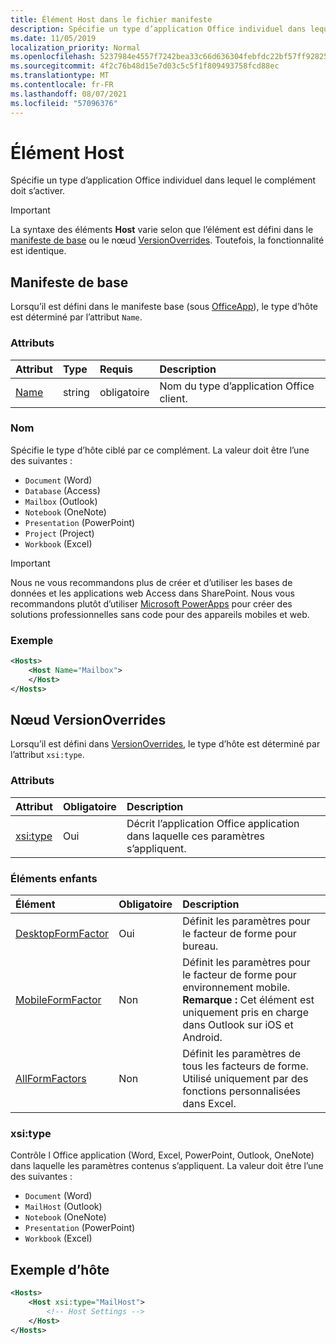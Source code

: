 ```yaml
---
title: Élément Host dans le fichier manifeste
description: Spécifie un type d’application Office individuel dans lequel le complément doit s’activer.
ms.date: 11/05/2019
localization_priority: Normal
ms.openlocfilehash: 5237984e4557f7242bea33c66d636304febfdc22bf57ff928256dc125752eeec
ms.sourcegitcommit: 4f2c76b48d15e7d03c5c5f1f809493758fcd88ec
ms.translationtype: MT
ms.contentlocale: fr-FR
ms.lasthandoff: 08/07/2021
ms.locfileid: "57096376"
---
```

# <a name="host-element"></a>Élément Host

Spécifie un type d’application Office individuel dans lequel le complément doit s’activer.

> [!IMPORTANT]
> La syntaxe des éléments **Host** varie selon que l’élément est défini dans le [manifeste de base](#basic-manifest) ou le nœud [VersionOverrides](#versionoverrides-node). Toutefois, la fonctionnalité est identique.  

## <a name="basic-manifest"></a>Manifeste de base

Lorsqu’il est défini dans le manifeste base (sous [OfficeApp](officeapp.md)), le type d’hôte est déterminé par l’attribut `Name`.

### <a name="attributes"></a>Attributs

| Attribut     | Type   | Requis | Description                                      |
|:--------------|:-------|:---------|:-------------------------------------------------|
| [Name](#name) | string | obligatoire | Nom du type d’application Office client. |

### <a name="name"></a>Nom

Spécifie le type d’hôte ciblé par ce complément. La valeur doit être l’une des suivantes :

- `Document` (Word)
- `Database` (Access)
- `Mailbox` (Outlook)
- `Notebook` (OneNote)
- `Presentation` (PowerPoint)
- `Project` (Project)
- `Workbook` (Excel)

> [!IMPORTANT]
> Nous ne vous recommandons plus de créer et d’utiliser les bases de données et les applications web Access dans SharePoint. Nous vous recommandons plutôt d’utiliser [Microsoft PowerApps](https://powerapps.microsoft.com/) pour créer des solutions professionnelles sans code pour des appareils mobiles et web.

### <a name="example"></a>Exemple

```xml
<Hosts>
    <Host Name="Mailbox">
    </Host>
</Hosts>
```

## <a name="versionoverrides-node"></a>Nœud VersionOverrides

Lorsqu’il est défini dans [VersionOverrides](versionoverrides.md), le type d’hôte est déterminé par l’attribut `xsi:type`.

### <a name="attributes"></a>Attributs

|  Attribut  |  Obligatoire  |  Description  |
|:-----|:-----|:-----|
|  [xsi:type](#xsitype)  |  Oui  | Décrit l’application Office application dans laquelle ces paramètres s’appliquent.|

### <a name="child-elements"></a>Éléments enfants

|  Élément |  Obligatoire  |  Description  |
|:-----|:-----|:-----|
|  [DesktopFormFactor](desktopformfactor.md)    |  Oui   |  Définit les paramètres pour le facteur de forme pour bureau. |
|  [MobileFormFactor](mobileformfactor.md)    |  Non   |  Définit les paramètres pour le facteur de forme pour environnement mobile. **Remarque :** Cet élément est uniquement pris en charge dans Outlook sur iOS et Android. |
|  [AllFormFactors](allformfactors.md)    |  Non   |  Définit les paramètres de tous les facteurs de forme. Utilisé uniquement par des fonctions personnalisées dans Excel. |

### <a name="xsitype"></a>xsi:type

Contrôle l Office application (Word, Excel, PowerPoint, Outlook, OneNote) dans laquelle les paramètres contenus s’appliquent. La valeur doit être l’une des suivantes :

- `Document` (Word)
- `MailHost` (Outlook)
- `Notebook` (OneNote)
- `Presentation` (PowerPoint)
- `Workbook` (Excel)

## <a name="host-example"></a>Exemple d’hôte

```xml
<Hosts>
    <Host xsi:type="MailHost">
        <!-- Host Settings -->
    </Host>
</Hosts>
```
